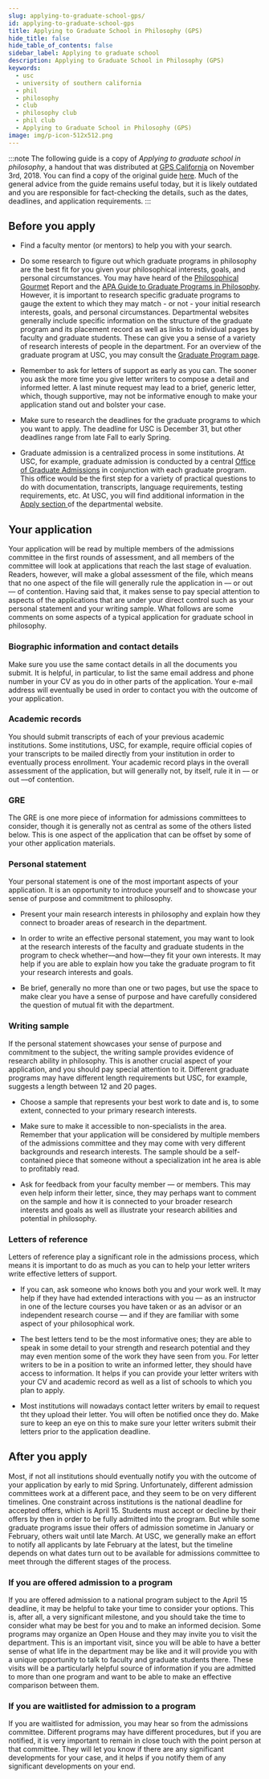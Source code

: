 ```yaml
---
slug: applying-to-graduate-school-gps/
id: applying-to-graduate-school-gps
title: Applying to Graduate School in Philosophy (GPS)
hide_title: false
hide_table_of_contents: false
sidebar_label: Applying to graduate school
description: Applying to Graduate School in Philosophy (GPS)
keywords:
  - usc
  - university of southern california
  - phil
  - philosophy
  - club
  - philosophy club
  - phil club
  - Applying to Graduate School in Philosophy (GPS)
image: img/p-icon-512x512.png
---
```


:::note
The following guide is a copy of _Applying to graduate school in philosophy_, a handout that was distributed at [GPS California](https://dornsife.usc.edu/phil/gps/) on November 3rd, 2018. You can find a copy of the original guide [here](/applying-to-graduate-school-in-philosophy.pdf). Much of the general advice from the guide remains useful today, but it is likely outdated and you are responsible for fact-checking the details, such as the dates, deadlines, and application requirements.
:::

## Before you apply

- Find a faculty mentor (or mentors) to help you with your search.

- Do some research to figure out which graduate programs in philosophy are the best fit for you given your philosophical interests, goals, and personal circumstances. You may have heard of the [Philosophical Gourmet](https://www.philosophicalgourmet.com/) Report and the [APA Guide to Graduate Programs in Philosophy](https://www.apaonline.org/general/custom.asp?page=gradguide). However, it is important to research specific graduate programs to gauge the extent to which they may match - or not - your initial research interests, goals, and personal circumstances. Departmental websites generally include specific information on the structure of the graduate program and its placement record as well as links to individual pages by faculty and graduate students. These can give you a sense of a variety of research interests of people in the department. For an overview of the graduate program at USC, you may consult the [Graduate Program page](https://dornsifelive.usc.edu/phil/our-graduate-program/).

- Remember to ask for letters of support as early as you can. The sooner you ask the more time you give letter writers to compose a detail and informed letter. A last minute request may lead to a brief, generic letter, which, though supportive, may not be informative enough to make your application stand out and bolster your case.

- Make sure to research the deadlines for the graduate programs to which you want to apply. The deadline for USC is December 31, but other deadlines range from late Fall to early Spring.

- Graduate admission is a centralized process in some institutions. At USC, for example, graduate admission is conducted by a central [Office of Graduate Admissions](https://gradadm.usc.edu/) in conjunction with each graduate program. This office would be the first step for a variety of practical questions to do with documentation, transcripts, language requirements, testing requirements, etc. At USC, you will find additional information in the [Apply section ](https://dornsifelive.usc.edu/phil/apply/) of the departmental website.

## Your application

Your application will be read by multiple members of the admissions committee in the first rounds of assessment, and all members of the committee will look at applications that reach the last stage of evaluation. Readers, however, will make a global assessment of the file, which means that no one aspect of the file will generally rule the application in –– or out –– of contention. Having said that, it makes sense to pay special attention to aspects of the applications that are under your direct control such as your personal statement and your writing sample. What follows are some comments on some aspects of a typical application for graduate school in philosophy.

### Biographic information and contact details

Make sure you use the same contact details in all the documents you submit. It is helpful, in particular, to list the same email address and phone number in your CV as you do in other parts of the application. Your e-mail address will eventually be used in order to contact you with the outcome of your application.

### Academic records

You should submit transcripts of each of your previous academic institutions. Some institutions, USC, for example, require official copies of your transcripts to be mailed directly from your institution in order to eventually process enrollment. Your academic record plays in the overall assessment of the application, but will generally not, by itself, rule it in –– or out ––of contention.

### GRE

The GRE is one more piece of information for admissions committees to consider, though it is generally not as central as some of the others listed below. This is one aspect of the application that can be offset by some of your other application materials.

### Personal statement

Your personal statement is one of the most important aspects of your application. It is an opportunity to introduce yourself and to showcase your sense of purpose and commitment to philosophy.

- Present your main research interests in philosophy and explain how they connect to broader areas of research in the department.

- In order to write an effective personal statement, you may want to look at the research interests of the faculty and graduate students in the program to check whether––and how––they fit your own interests. It may help if you are able to explain how you take the graduate program to fit your research interests and goals.

- Be brief, generally no more than one or two pages, but use the space to make clear you have a sense of purpose and have carefully considered the question of mutual fit with the department.

### Writing sample

If the personal statement showcases your sense of purpose and commitment to the subject, the writing sample provides evidence of research ability in philosophy. This is another crucial aspect of your application, and you should pay special attention to it. Different graduate programs may have different length requirements but USC, for example, suggests a length between 12 and 20 pages.

- Choose a sample that represents your best work to date and is, to some extent, connected to your primary research interests.

- Make sure to make it accessible to non-specialists in the area. Remember that your application will be considered by multiple members of the admissions committee and they may come with very different backgrounds and research interests. The sample should be a self-contained piece that someone without a specialization int he area is able to profitably read.

- Ask for feedback from your faculty member –– or members. This may even help inform their letter, since, they may perhaps want to comment on the sample and how it is connected to your broader research interests and goals as well as illustrate your research abilities and potential in philosophy.

### Letters of reference

Letters of reference play a significant role in the admissions process, which means it is important to do as much as you can to help your letter writers write effective letters of support.

- If you can, ask someone who knows both you and your work well. It may help if they have had extended interactions with you –– as an instructor in one of the lecture courses you have taken or as an advisor or an independent research course –– and if they are familiar with some aspect of your philosophical work.

- The best letters tend to be the most informative ones; they are able to speak in some detail to your strength and research potential and they may even mention some of the work they have seen from you. For letter writers to be in a position to write an informed letter, they should have access to information. It helps if you can provide your letter writers with your CV and academic record as well as a list of schools to which you plan to apply.

- Most institutions will nowadays contact letter writers by email to request tht they upload their letter. You will often be notified once they do. Make sure to keep an eye on this to make sure your letter writers submit their letters prior to the application deadline.

## After you apply

Most, if not all institutions should eventually notify you with the outcome of your application by early to mid Spring. Unfortunately, different admission committees work at a different pace, and they seem to be on very different timelines. One constraint across institutions is the national deadline for accepted offers, which is April 15. Students must accept or decline by their offers by then in order to be fully admitted into the program. But while some graduate programs issue their offers of admission sometime in January or February, others wait until late March. At USC, we generally make an effort to notify all applicants by late February at the latest, but the timeline depends on what dates turn out to be available for admissions committee to meet through the different stages of the process.

### If you are offered admission to a program

If you are offered admission to a national program subject to the April 15 deadline, it may be helpful to take your time to consider your options. This is, after all, a very significant milestone, and you should take the time to consider what may be best for you and to make an informed decision. Some programs may organize an Open House and they may invite you to visit the department. This is an important visit, since you will be able to have a better sense of what life in the department may be like and it will provide you with a unique opportunity to talk to faculty and graduate students there. These visits will be a particularly helpful source of information if you are admitted to more than one program and want to be able to make an effective comparison between them.

### If you are waitlisted for admission to a program

If you are waitlisted for admission, you may hear so from the admissions committee. Different programs may have different procedures, but if you are notified, it is very important to remain in close touch with the point person at that committee. They will let you know if there are any significant developments for your case, and it helps if you notify them of any significant developments on your end.
